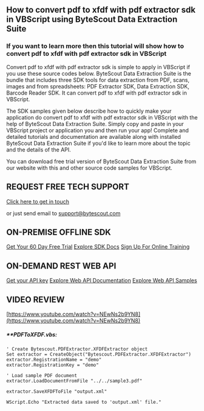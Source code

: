 ## How to convert pdf to xfdf with pdf extractor sdk in VBScript using ByteScout Data Extraction Suite

### If you want to learn more then this tutorial will show how to convert pdf to xfdf with pdf extractor sdk in VBScript

Convert pdf to xfdf with pdf extractor sdk is simple to apply in VBScript if you use these source codes below. ByteScout Data Extraction Suite is the bundle that includes three SDK tools for data extraction from PDF, scans, images and from spreadsheets: PDF Extractor SDK, Data Extraction SDK, Barcode Reader SDK. It can convert pdf to xfdf with pdf extractor sdk in VBScript.

The SDK samples given below describe how to quickly make your application do convert pdf to xfdf with pdf extractor sdk in VBScript with the help of ByteScout Data Extraction Suite.  Simply copy and paste in your VBScript project or application you and then run your app! Complete and detailed tutorials and documentation are available along with installed ByteScout Data Extraction Suite if you'd like to learn more about the topic and the details of the API.

You can download free trial version of ByteScout Data Extraction Suite from our website with this and other source code samples for VBScript.

## REQUEST FREE TECH SUPPORT

[Click here to get in touch](https://bytescout.zendesk.com/hc/en-us/requests/new?subject=ByteScout%20Data%20Extraction%20Suite%20Question)

or just send email to [support@bytescout.com](mailto:support@bytescout.com?subject=ByteScout%20Data%20Extraction%20Suite%20Question) 

## ON-PREMISE OFFLINE SDK 

[Get Your 60 Day Free Trial](https://bytescout.com/download/web-installer?utm_source=github-readme)
[Explore SDK Docs](https://bytescout.com/documentation/index.html?utm_source=github-readme)
[Sign Up For Online Training](https://academy.bytescout.com/)


## ON-DEMAND REST WEB API

[Get your API key](https://pdf.co/documentation/api?utm_source=github-readme)
[Explore Web API Documentation](https://pdf.co/documentation/api?utm_source=github-readme)
[Explore Web API Samples](https://github.com/bytescout/ByteScout-SDK-SourceCode/tree/master/PDF.co%20Web%20API)

## VIDEO REVIEW

[https://www.youtube.com/watch?v=NEwNs2b9YN8](https://www.youtube.com/watch?v=NEwNs2b9YN8)




<!-- code block begin -->

##### ****PDFToXFDF.vbs:**
    
```
' Create Bytescout.PDFExtractor.XFDFExtractor object
Set extractor = CreateObject("Bytescout.PDFExtractor.XFDFExtractor")
extractor.RegistrationName = "demo"
extractor.RegistrationKey = "demo"

' Load sample PDF document
extractor.LoadDocumentFromFile "../../sample3.pdf"

extractor.SaveXFDFToFile "output.xml"

WScript.Echo "Extracted data saved to 'output.xml' file."

```

<!-- code block end -->